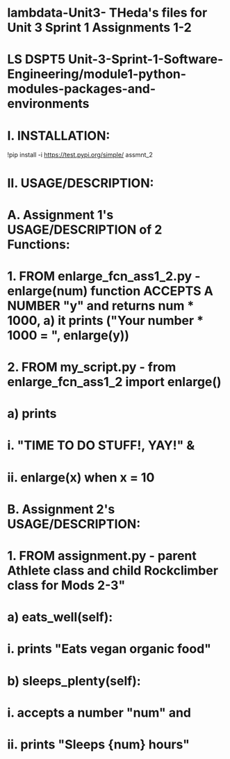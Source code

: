 # lambdata-Unit3- THeda's files for Unit 3 Sprint 1 Assignments 1-2
# LS DSPT5 Unit-3-Sprint-1-Software-Engineering/module1-python-modules-packages-and-environments

# I. INSTALLATION:
!pip install -i https://test.pypi.org/simple/ assmnt_2

# II. USAGE/DESCRIPTION:
#    A. Assignment 1's USAGE/DESCRIPTION of 2 Functions:
#       1. FROM enlarge_fcn_ass1_2.py - enlarge(num) function ACCEPTS A NUMBER "y" and returns num * 1000,      a) it prints ("Your number * 1000 = ", enlarge(y))

#       2. FROM my_script.py - from enlarge_fcn_ass1_2  import enlarge()
#          a) prints 
#             i. "TIME TO DO STUFF!, YAY!" &
#            ii. enlarge(x) when x = 10
# 
#    B. Assignment 2's USAGE/DESCRIPTION:
#       1.  FROM assignment.py - parent Athlete class and child Rockclimber class for Mods 2-3"
#          a) eats_well(self):     
#            i. prints "Eats vegan organic food"
# 
#          b) sleeps_plenty(self):
#            i. accepts a number "num" and 
#           ii. prints "Sleeps {num} hours"

